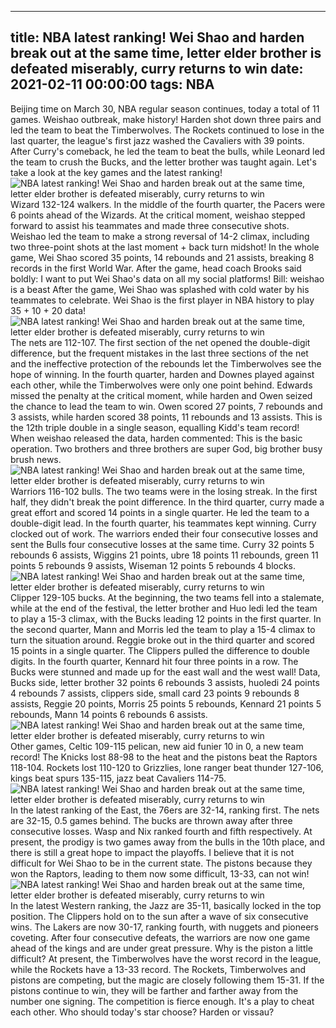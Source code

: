 
---
title: NBA latest ranking! Wei Shao and harden break out at the same time, letter elder brother is defeated miserably, curry returns to win
date: 2021-02-11 00:00:00
tags:  NBA
---
Beijing time on March 30, NBA regular season continues, today a total of 11 games. Weishao outbreak, make history! Harden shot down three pairs and led the team to beat the Timberwolves. The Rockets continued to lose in the last quarter, the league's first jazz washed the Cavaliers with 39 points. After Curry's comeback, he led the team to beat the bulls, while Leonard led the team to crush the Bucks, and the letter brother was taught again. Let's take a look at the key games and the latest ranking!
![NBA latest ranking! Wei Shao and harden break out at the same time, letter elder brother is defeated miserably, curry returns to win](f3a29ed4-c55e-4bc8-92c9-c0e056d1cc96.gif)
Wizard 132-124 walkers. In the middle of the fourth quarter, the Pacers were 6 points ahead of the Wizards. At the critical moment, weishao stepped forward to assist his teammates and made three consecutive shots. Weishao led the team to make a strong reversal of 14-2 climax, including two three-point shots at the last moment + back turn midshot! In the whole game, Wei Shao scored 35 points, 14 rebounds and 21 assists, breaking 8 records in the first World War. After the game, head coach Brooks said boldly: I want to put Wei Shao's data on all my social platforms! Bill: weishao is a beast After the game, Wei Shao was splashed with cold water by his teammates to celebrate. Wei Shao is the first player in NBA history to play 35 + 10 + 20 data!
![NBA latest ranking! Wei Shao and harden break out at the same time, letter elder brother is defeated miserably, curry returns to win](ad56f163-6624-4c01-9840-dff0015ee591.gif)
The nets are 112-107. The first section of the net opened the double-digit difference, but the frequent mistakes in the last three sections of the net and the ineffective protection of the rebounds let the Timberwolves see the hope of winning. In the fourth quarter, harden and Downes played against each other, while the Timberwolves were only one point behind. Edwards missed the penalty at the critical moment, while harden and Owen seized the chance to lead the team to win. Owen scored 27 points, 7 rebounds and 3 assists, while harden scored 38 points, 11 rebounds and 13 assists. This is the 12th triple double in a single season, equalling Kidd's team record! When weishao released the data, harden commented: This is the basic operation. Two brothers and three brothers are super God, big brother busy brush news.
![NBA latest ranking! Wei Shao and harden break out at the same time, letter elder brother is defeated miserably, curry returns to win](18eedcb6-4561-4352-8c29-90fcb00d8125.gif)
Warriors 116-102 bulls. The two teams were in the losing streak. In the first half, they didn't break the point difference. In the third quarter, curry made a great effort and scored 14 points in a single quarter. He led the team to a double-digit lead. In the fourth quarter, his teammates kept winning. Curry clocked out of work. The warriors ended their four consecutive losses and sent the Bulls four consecutive losses at the same time. Curry 32 points 5 rebounds 6 assists, Wiggins 21 points, ubre 18 points 11 rebounds, green 11 points 5 rebounds 9 assists, Wiseman 12 points 5 rebounds 4 blocks.
![NBA latest ranking! Wei Shao and harden break out at the same time, letter elder brother is defeated miserably, curry returns to win](7469c1f6-b5f1-400d-be2c-410c2d42ba2b.gif)
Clipper 129-105 bucks. At the beginning, the two teams fell into a stalemate, while at the end of the festival, the letter brother and Huo ledi led the team to play a 15-3 climax, with the Bucks leading 12 points in the first quarter. In the second quarter, Mann and Morris led the team to play a 15-4 climax to turn the situation around. Reggie broke out in the third quarter and scored 15 points in a single quarter. The Clippers pulled the difference to double digits. In the fourth quarter, Kennard hit four three points in a row. The Bucks were stunned and made up for the east wall and the west wall! Data, Bucks side, letter brother 32 points 6 rebounds 3 assists, huoledi 24 points 4 rebounds 7 assists, clippers side, small card 23 points 9 rebounds 8 assists, Reggie 20 points, Morris 25 points 5 rebounds, Kennard 21 points 5 rebounds, Mann 14 points 6 rebounds 6 assists.
![NBA latest ranking! Wei Shao and harden break out at the same time, letter elder brother is defeated miserably, curry returns to win](557e966c-6eb3-4b3c-9f27-591ad78df8eb.gif)
Other games, Celtic 109-115 pelican, new aid funier 10 in 0, a new team record! The Knicks lost 88-98 to the heat and the pistons beat the Raptors 118-104. Rockets lost 110-120 to Grizzlies, lone ranger beat thunder 127-106, kings beat spurs 135-115, jazz beat Cavaliers 114-75.
![NBA latest ranking! Wei Shao and harden break out at the same time, letter elder brother is defeated miserably, curry returns to win](a57dc207-0d1d-49b8-abfc-96a4cecb5a0b.gif)
In the latest ranking of the East, the 76ers are 32-14, ranking first. The nets are 32-15, 0.5 games behind. The bucks are thrown away after three consecutive losses. Wasp and Nix ranked fourth and fifth respectively. At present, the prodigy is two games away from the bulls in the 10th place, and there is still a great hope to impact the playoffs. I believe that it is not difficult for Wei Shao to be in the current state. The pistons because they won the Raptors, leading to them now some difficult, 13-33, can not win!
![NBA latest ranking! Wei Shao and harden break out at the same time, letter elder brother is defeated miserably, curry returns to win](1d3942f2-28dc-4dbd-9028-73961aeb154b.gif)
In the latest Western ranking, the Jazz are 35-11, basically locked in the top position. The Clippers hold on to the sun after a wave of six consecutive wins. The Lakers are now 30-17, ranking fourth, with nuggets and pioneers coveting. After four consecutive defeats, the warriors are now one game ahead of the kings and are under great pressure. Why is the piston a little difficult? At present, the Timberwolves have the worst record in the league, while the Rockets have a 13-33 record. The Rockets, Timberwolves and pistons are competing, but the magic are closely following them 15-31. If the pistons continue to win, they will be farther and farther away from the number one signing. The competition is fierce enough. It's a play to cheat each other. Who should today's star choose? Harden or vissau?